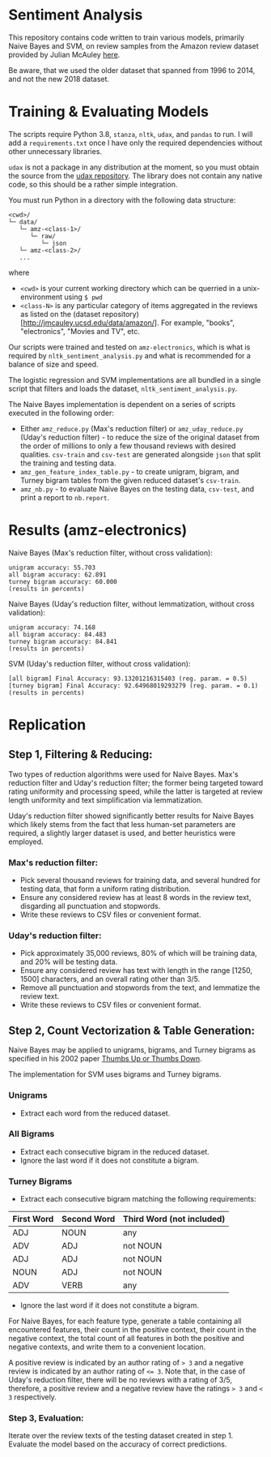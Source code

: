 # Sentiment Analysis

This repository contains code written to train various models, primarily
Naive Bayes and SVM, on review samples from the Amazon review dataset 
provided by Julian McAuley [here](http://jmcauley.ucsd.edu/data/amazon/).

Be aware, that we used the older dataset that spanned from 1996 to
2014, and not the new 2018 dataset.

# Training & Evaluating Models

The scripts require Python 3.8, `stanza`, `nltk`, `udax`, and `pandas` 
to run. I will add a `requirements.txt` once I have only the required
dependencies without other unnecessary libraries.

`udax` is not a package in any distribution at the moment, so you must
obtain the source from the [udax repository](https://github.com/pvcpc-aig/udax).
The library does not contain any native code, so this should be a rather
simple integration.

You must run Python in a directory with the following data structure:
```
<cwd>/
└─ data/
   └─ amz-<class-1>/
      └─ raw/
         └─ json
   └─ amz-<class-2>/
   ...
```
where 
- `<cwd>` is your current working directory which can be querried in
a unix-environment using `$ pwd`
- `<class-N>` is any particular category of items aggregated in the reviews
as listed on the (dataset repository)[http://jmcauley.ucsd.edu/data/amazon/].
For example, "books", "electronics", "Movies and TV", etc.

Our scripts  were trained and tested on `amz-electronics`, which is what is 
required by `nltk_sentiment_analysis.py` and what is recommended for a balance
of size and speed.

The logistic regression and SVM implementations are all bundled in a single
script that filters and loads the dataset, `nltk_sentiment_analysis.py`.

The Naive Bayes implementation is dependent on a series of scripts executed in
the following order:
- Either `amz_reduce.py` (Max's reduction filter) or `amz_uday_reduce.py` (Uday's
  reduction filter) - to reduce the size of the original dataset from the order of
  millions to only a few thousand reviews with desired qualities. `csv-train` and
  `csv-test` are generated alongside `json` that split the training and testing
  data.
- `amz_gen_feature_index_table.py` - to create unigram, bigram, and Turney bigram tables
  from the given reduced dataset's `csv-train`.
- `amz_nb.py` - to evaluate Naive Bayes on the testing data, `csv-test`, and print a report
  to `nb.report`.

# Results (amz-electronics)

Naive Bayes (Max's reduction filter, without cross validation):
```
unigram accuracy: 55.703
all bigram accuracy: 62.891
turney bigram accuracy: 60.000
(results in percents)
```

Naive Bayes (Uday's reduction filter, without lemmatization, without cross validation):
```
unigram accuracy: 74.168
all bigram accuracy: 84.483
turney bigram accuracy: 84.841
(results in percents)
```

SVM (Uday's reduction filter, without cross validation):
```
[all bigram] Final Accuracy: 93.13201216315403 (reg. param. = 0.5)
[turney bigram] Final Accuracy: 92.64968019293279 (reg. param. = 0.1)
(results in percents)
```

# Replication

## Step 1, Filtering & Reducing:

Two types of reduction algorithms were used for Naive Bayes. Max's reduction filter and Uday's
reduction filter; the former being targeted toward rating uniformity and processing speed,
while the latter is targeted at review length uniformity and text simplification via lemmatization.

Uday's reduction filter showed significantly better results for Naive Bayes which likely stems from 
the fact that less human-set parameters are required, a slightly larger dataset is used, and better
heuristics were employed.

### Max's reduction filter:
- Pick several thousand reviews for training data, and several hundred for
testing data, that form a uniform rating distribution.
- Ensure any considered review has at least 8 words in the review text,
disgarding all punctuation and stopwords.
- Write these reviews to CSV files or convenient format.

### Uday's reduction filter:
- Pick approximately 35,000 reviews, 80% of which will be training data, and
20% will be testing data.
- Ensure any considered review has text with length in the range [1250, 1500]
characters, and an overall rating other than 3/5.
- Remove all punctuation and stopwords from the text, and lemmatize the 
review text.
- Write these reviews to CSV files or convenient format.

## Step 2, Count Vectorization & Table Generation:

Naive Bayes may be applied to unigrams, bigrams, and Turney bigrams as specified
in his 2002 paper [Thumbs Up or Thumbs Down](https://arxiv.org/ftp/cs/papers/0212/0212032.pdf).

The implementation for SVM uses bigrams and Turney bigrams.

### Unigrams
- Extract each word from the reduced dataset.

### All Bigrams
- Extract each consecutive bigram in the reduced dataset.
- Ignore the last word if it does not constitute a bigram.

### Turney Bigrams
- Extract each consecutive bigram matching the following requirements:

| First Word | Second Word | Third Word (not included) |
|------------|-------------|---------------------------|
| ADJ        | NOUN        | any                       |
| ADV        | ADJ         | not NOUN                  |
| ADJ        | ADJ         | not NOUN                  |
| NOUN       | ADJ         | not NOUN                  |
| ADV        | VERB        | any                       |

- Ignore the last word if it does not constitute a bigram.

For Naive Bayes, for each feature type, generate a table containing
all encountered features, their count in the positive context, their
count in the negative context, the total count of all features
in both the positive and negative contexts, and write them to a 
convenient location.

A positive review is indicated by an author rating of `> 3` and a negative
review is indicated by an author rating of `<= 3`. Note that, in the case
of Uday's reduction filter, there will be no reviews with a rating of 3/5,
therefore, a positive review and a negative review have the ratings `> 3`
and `< 3` respectively.

### Step 3, Evaluation:

Iterate over the review texts of the testing dataset created in step 1. 
Evaluate the model based on the accuracy of correct predictions.
